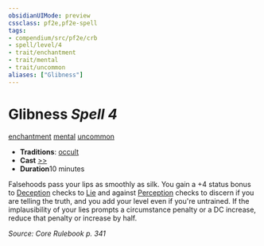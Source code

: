 ```yaml
---
obsidianUIMode: preview
cssclass: pf2e,pf2e-spell
tags:
- compendium/src/pf2e/crb
- spell/level/4
- trait/enchantment
- trait/mental
- trait/uncommon
aliases: ["Glibness"]
---
```

# Glibness *Spell 4*   
[enchantment](../../rules/traits/enchantment.md)  [mental](../../rules/traits/mental.md)  [uncommon](../../rules/traits/uncommon.md)  

- **Traditions**: [occult](../../rules/traits/occult.md)
- **Cast** [>>](../../rules/core-rulebook/chapter-9-playing-the-game.md#Actions "Two-Action") 
- **Duration**10 minutes

Falsehoods pass your lips as smoothly as silk. You gain a +4 status bonus to [Deception](../skills.md#Deception) checks to [Lie](../../rules/actions/lie.md) and against [Perception](../skills.md#Perception) checks to discern if you are telling the truth, and you add your level even if you're untrained. If the implausibility of your lies prompts a circumstance penalty or a DC increase, reduce that penalty or increase by half.

*Source: Core Rulebook p. 341*